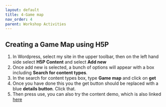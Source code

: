```yaml
---
layout: default
title: 4-Game map
nav_order: 4
parent: Workshop Activities
---
```

## Creating a Game Map using H5P

1. In Wordpress, select my site in the upper toolbar, then on the left hand side select **H5P Content** and select **Add new**
2. Once add new is selected, a bunch of options will appear with a box including **Search for content types**.
3. In the search for content types box, type **Game map** and click on  **get**
4. Once you have done this you the get button should be replaced with a blue **details button**. Click that.
5. Then press use, you can also try the content demo, which is also linked [here](https://h5p.org/content-types/game-map#example=1463359)
